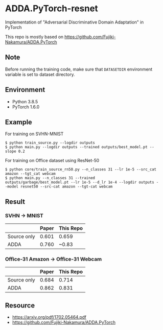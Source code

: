 # ADDA.PyTorch-resnet
Implementation of "Adversarial Discriminative Domain Adaptation" in PyTorch

This repo is mostly based on https://github.com/Fujiki-Nakamura/ADDA.PyTorch

## Note
Before running the training code, make sure that `DATASETDIR` environment variable is set to dataset directory.

## Environment
- Python 3.8.5
- PyTorch 1.6.0

## Example
For training on SVHN-MNIST
```
$ python train_source.py --logdir outputs
$ python main.py --logdir outputs --trained outputs/best_model.pt --slope 0.2
```

For training on Office dataset using ResNet-50
```
$ python core/train_source_rn50.py --n_classes 31 --lr 1e-5 --src_cat amazon --tgt_cat webcam
$ python main.py --n_classes 31 --trained outputs/garbage/best_model.pt --lr 1e-5 --d_lr 1e-4 --logdir outputs --model resnet50 --src-cat amazon --tgt-cat webcam
```

## Result
### SVHN -> MNIST
| | Paper | This Repo |
| --- | --- | --- |
| Source only | 0.601 | 0.659 |
| ADDA | 0.760 | ~0.83 |

### Office-31 Amazon -> Office-31 Webcam
| | Paper | This Repo |
| --- | --- | --- |
| Source only | 0.684 | 0.714 |
| ADDA | 0.862 | 0.831 |

## Resource
- https://arxiv.org/pdf/1702.05464.pdf
- https://github.com/Fujiki-Nakamura/ADDA.PyTorch

